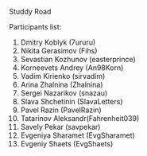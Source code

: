 Studdy Road

Participants list:

1. Dmitry Koblyk (7ururu)
2. Nikita Gerasimov (Fihs)
3. Sevastian Kozhunov (easterprince)
4. Korneevets Andrey (An98Korn)
5. Vadim Kirienko (sirvadim)
6. Arina Zhalnina (Zhalnina)
7. Sergei Nazarikov (snazau)
8. Slava Shchetinin (SlavaLetters)
9. Pavel Razin (PavelRazin)
10. Tatarinov Aleksandr(Fahrenheit039)
11. Savely Pekar (savpekar)
12. Evgeniya Sharamet (EvgSharamet)		
13. Evgeniy Shaets (EvgShaets)